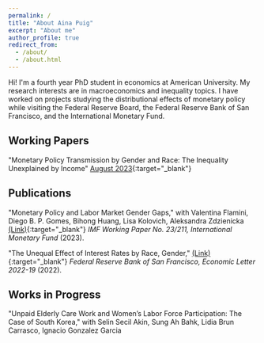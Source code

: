 ```yaml
---
permalink: /
title: "About Aina Puig"
excerpt: "About me"
author_profile: true
redirect_from: 
  - /about/
  - /about.html
---
```


Hi! I'm a fourth year PhD student in economics at American University. My research interests are in macroeconomics and inequality topics. I have worked on projects studying the distributional effects of monetary policy while visiting the Federal Reserve Board, the Federal Reserve Bank of San Francisco, and the International Monetary Fund.

Working Papers
------
"Monetary Policy Transmission by Gender and Race: The Inequality Unexplained by Income" [August 2023](http://ainapuig.github.io/files/papers/Paper_MPInequGR_APuig.pdf){:target="_blank"}


Publications
------
"Monetary Policy and Labor Market Gender Gaps," with Valentina Flamini, Diego B. P. Gomes, Bihong Huang, Lisa Kolovich, Aleksandra Zdzienicka [(Link)](https://www.imf.org/en/Publications/WP/Issues/2023/09/29/Monetary-Policy-and-Labor-Market-Gender-Gaps-539650){:target="_blank"} _IMF Working Paper No. 23/211, International Monetary Fund_ (2023).

"The Unequal Effect of Interest Rates by Race, Gender," [(Link)](https://www.frbsf.org/economic-research/publications/economic-letter/2022/august/unequal-effect-interest-rates-by-race-and-gender/){:target="_blank"} _Federal Reserve Bank of San Francisco, Economic Letter  2022-19_ (2022). 


Works in Progress
------
"Unpaid Elderly Care Work and Women’s Labor Force Participation: The Case of South Korea," with Selin Secil Akin, Sung Ah Bahk,
Lidia Brun Carrasco, Ignacio Gonzalez Garcia
